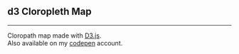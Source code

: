 ## d3 Cloropleth Map

---

Cloropath map made with [D3.js](https://d3js.org/).  
Also available on my [codepen](https://codepen.io/rob051815/full/qBxxWNa) account.
